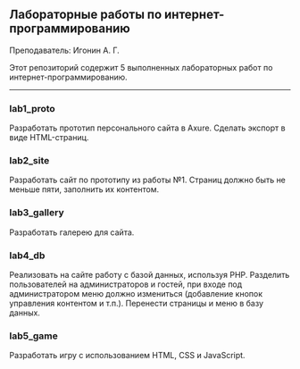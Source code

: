 ## Лабораторные работы по интернет-программированию

Преподаватель: Игонин А. Г. 

Этот репозиторий содержит 5 выполненных лабораторных работ по интернет-программированию.

------------

### lab1_proto
Разработать прототип персонального сайта в Axure. Сделать экспорт в виде HTML-страниц.

### lab2_site
Разработать сайт по прототипу из работы №1. Страниц должно быть не меньше пяти, заполнить их контентом. 

### lab3_gallery
Разработать галерею для сайта.

### lab4_db
Реализовать на сайте работу с базой данных, используя PHP. Разделить пользователей на администраторов и гостей, при входе под администратором меню должно измениться (добавление кнопок управления контентом и т.п.). Перенести страницы и меню в базу данных.

### lab5_game
Разработать игру с использованием HTML, CSS и JavaScript. 

